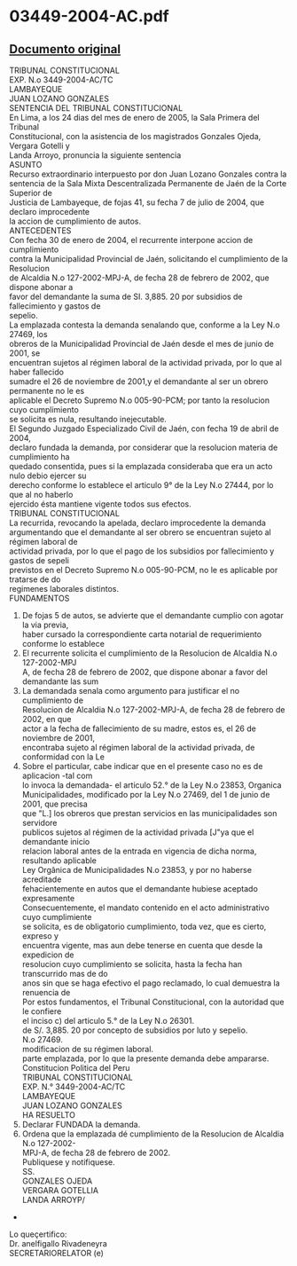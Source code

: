 
03449-2004-AC.pdf
=================
  
[Documento original](https://tc.gob.pe/jurisprudencia/2005/03449-2004-AC.pdf)  
---  
TRIBUNAL CONSTITUCIONAL  
EXP. N.o 3449-2004-AC/TC  
LAMBAYEQUE  
JUAN LOZANO GONZALES  
SENTENCIA DEL TRIBUNAL CONSTITUCIONAL  
En Lima, a los 24 dias del mes de enero de 2005, la Sala Primera del Tribunal  
Constitucional, con la asistencia de los magistrados Gonzales Ojeda, Vergara Gotelli y  
Landa Arroyo, pronuncia la siguiente sentencia  
ASUNTO  
Recurso extraordinario interpuesto por don Juan Lozano Gonzales contra la  
sentencia de la Sala Mixta Descentralizada Permanente de Jaén de la Corte Superior de  
Justicia de Lambayeque, de fojas 41, su fecha 7 de julio de 2004, que declaro improcedente  
la accion de cumplimiento de autos.  
ANTECEDENTES  
Con fecha 30 de enero de 2004, el recurrente interpone accion de cumplimiento  
contra la Municipalidad Provincial de Jaén, solicitando el cumplimiento de la Resolucion  
de Alcaldia N.o 127-2002-MPJ-A, de fecha 28 de febrero de 2002, que dispone abonar a  
favor del demandante la suma de SI. 3,885. 20 por subsidios de fallecimiento y gastos de  
sepelio.  
La emplazada contesta la demanda senalando que, conforme a la Ley N.o 27469, los  
obreros de la Municipalidad Provincial de Jaén desde el mes de junio de 2001, se  
encuentran sujetos al régimen laboral de la actividad privada, por lo que al haber fallecido  
sumadre el 26 de noviembre de 2001,y el demandante al ser un obrero permanente no le es  
aplicable el Decreto Supremo N.o 005-90-PCM; por tanto la resolucion cuyo cumplimiento  
se solicita es nula, resultando inejecutable.  
El Segundo Juzgado Especializado Civil de Jaén, con fecha 19 de abril de 2004,  
declaro fundada la demanda, por considerar que la resolucion materia de cumplimiento ha  
quedado consentida, pues si la emplazada consideraba que era un acto nulo debio ejercer su  
derecho conforme lo establece el articulo 9° de la Ley N.o 27444, por lo que al no haberlo  
ejercido ésta mantiene vigente todos sus efectos.  
TRIBUNAL CONSTITUCIONAL  
La recurrida, revocando la apelada, declaro improcedente la demanda  
argumentando que el demandante al ser obrero se encuentran sujeto al régimen laboral de  
actividad privada, por lo que el pago de los subsidios por fallecimiento y gastos de sepeli  
previstos en el Decreto Supremo N.o 005-90-PCM, no le es aplicable por tratarse de do  
regimenes laborales distintos.  
FUNDAMENTOS  
1. De fojas 5 de autos, se advierte que el demandante cumplio con agotar la via previa,  
haber cursado la correspondiente carta notarial de requerimiento conforme lo establece  
2. El recurrente solicita el cumplimiento de la Resolucion de Alcaldia N.o 127-2002-MPJ  
A, de fecha 28 de febrero de 2002, que dispone abonar a favor del demandante las sum  
3. La demandada senala como argumento para justificar el no cumplimiento de  
Resolucion de Alcaldia N.o 127-2002-MPJ-A, de fecha 28 de febrero de 2002, en que  
actor a la fecha de fallecimiento de su madre, estos es, el 26 de noviembre de 2001,  
encontraba sujeto al régimen laboral de la actividad privada, de conformidad con la Le  
4. Sobre el particular, cabe indicar que en el presente caso no es de aplicacion -tal com  
lo invoca la demandada- el articulo 52.° de la Ley N.o 23853, Organica  
Municipalidades, modificado por la Ley N.o 27469, del 1 de junio de 2001, que precisa  
que "L.] los obreros que prestan servicios en las municipalidades son servidore  
publicos sujetos al régimen de la actividad privada [J"ya que el demandante inicio  
relacion laboral antes de la entrada en vigencia de dicha norma, resultando aplicable  
Ley Orgânica de Municipalidades N.o 23853, y por no haberse acreditade  
fehacientemente en autos que el demandante hubiese aceptado expresamente  
Consecuentemente, el mandato contenido en el acto administrativo cuyo cumplimiente  
se solicita, es de obligatorio cumplimiento, toda vez, que es cierto, expreso y  
encuentra vigente, mas aun debe tenerse en cuenta que desde la expedicion de  
resolucion cuyo cumplimiento se solicita, hasta la fecha han transcurrido mas de do  
anos sin que se haga efectivo el pago reclamado, lo cual demuestra la renuencia de  
Por estos fundamentos, el Tribunal Constitucional, con la autoridad que le confiere  
el inciso c) del articulo 5.° de la Ley N.o 26301.  
de S/. 3,885. 20 por concepto de subsidios por luto y sepelio.  
N.o 27469.  
modificacion de su régimen laboral.  
parte emplazada, por lo que la presente demanda debe ampararse.  
Constitucion Politica del Peru  
TRIBUNAL CONSTITUCIONAL  
EXP. N.° 3449-2004-AC/TC  
LAMBAYEQUE  
JUAN LOZANO GONZALES  
HA RESUELTO  
1. Declarar FUNDADA la demanda.  
2. Ordena que la emplazada dé cumplimiento de la Resolucion de Alcaldia N.o 127-2002-  
MPJ-A, de fecha 28 de febrero de 2002.  
Publiquese y notifiquese.  
SS.  
GONZALES OJEDA  
VERGARA GOTELLIA  
LANDA ARROYP/  
-  
Lo queçertifico:  
Dr. anelfigallo Rivadeneyra  
SECRETARIORELATOR (e)